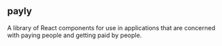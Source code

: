 ## payly

A library of React components for use in applications that are concerned with paying people and getting paid by people.